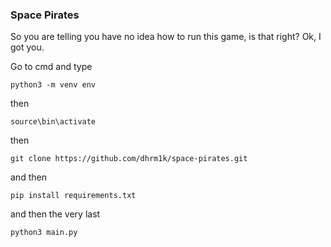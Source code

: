 ### Space Pirates

So you are telling you have no idea how to run this game, is that right? Ok, I got you.

Go to cmd and type

```python3 -m venv env```

then

```source\bin\activate```

then

```git clone https://github.com/dhrm1k/space-pirates.git```

and then

```pip install requirements.txt```

and then the very last

```python3 main.py```